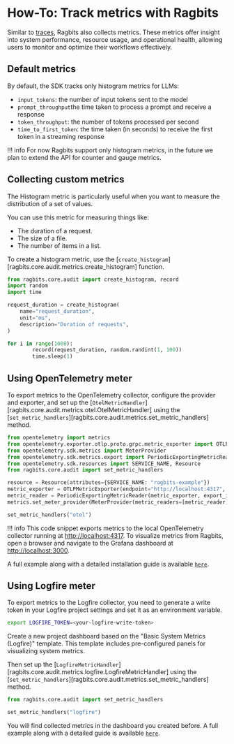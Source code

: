# How-To: Track metrics with Ragbits

Similar to [traces](./use_tracing.md), Ragbits also collects metrics. These metrics offer insight into system performance, resource usage, and operational health, allowing users to monitor and optimize their workflows effectively.

## Default metrics

By default, the SDK tracks only histogram metrics for LLMs:

- `input_tokens`: the number of input tokens sent to the model
- `prompt_throughput`the time taken to process a prompt and receive a response
- `token_throughput`: the number of tokens processed per second
- `time_to_first_token`: the time taken (in seconds) to receive the first token in a streaming response

!!! info
    For now Ragbits support only histogram metrics, in the future we plan to extend the API for counter and gauge metrics.

## Collecting custom metrics

The Histogram metric is particularly useful when you want to measure the distribution of a set of values.

You can use this metric for measuring things like:

- The duration of a request.
- The size of a file.
- The number of items in a list.

To create a histogram metric, use the [`create_histogram`][ragbits.core.audit.metrics.create_histogram] function.

```python
from ragbits.core.audit import create_histogram, record
import random
import time

request_duration = create_histogram(
    name="request_duration",
    unit="ms",
    description="Duration of requests",
)

for i in range(1000):
        record(request_duration, random.randint(1, 100))
        time.sleep(1)
```

## Using OpenTelemetry meter

To export metrics to the OpenTelemetry collector, configure the provider and exporter, and set up the [`OtelMetricHandler`][ragbits.core.audit.metrics.otel.OtelMetricHandler] using the [`set_metric_handlers`][ragbits.core.audit.metrics.set_metric_handlers] method.

```python
from opentelemetry import metrics
from opentelemetry.exporter.otlp.proto.grpc.metric_exporter import OTLPMetricExporter
from opentelemetry.sdk.metrics import MeterProvider
from opentelemetry.sdk.metrics.export import PeriodicExportingMetricReader
from opentelemetry.sdk.resources import SERVICE_NAME, Resource
from ragbits.core.audit import set_metric_handlers

resource = Resource(attributes={SERVICE_NAME: "ragbits-example"})
metric_exporter = OTLPMetricExporter(endpoint="http://localhost:4317", insecure=True)
metric_reader = PeriodicExportingMetricReader(metric_exporter, export_interval_millis=1000)
metrics.set_meter_provider(MeterProvider(metric_readers=[metric_reader], resource=resource))

set_metric_handlers("otel")
```

!!! info
    This code snippet exports metrics to the local OpenTelemetry collector running at <http://localhost:4317>. To visualize metrics from Ragbits, open a browser and navigate to the Grafana dashboard at <http://localhost:3000>.

A full example along with a detailed installation guide is available [`here`](https://github.com/deepsense-ai/ragbits/blob/main/examples/core/audit/otel.py).

## Using Logfire meter

To export metrics to the Logfire collector, you need to generate a write token in your Logfire project settings and set it as an environment variable.

```bash
export LOGFIRE_TOKEN=<your-logfire-write-token>
```

Create a new project dashboard based on the "Basic System Metrics (Logfire)" template. This template includes pre-configured panels for visualizing system metrics.

Then set up the [`LogfireMetricHandler`][ragbits.core.audit.metrics.logfire.LogfireMetricHandler] using the [`set_metric_handlers`][ragbits.core.audit.metrics.set_metric_handlers] method.

```python
from ragbits.core.audit import set_metric_handlers

set_metric_handlers("logfire")
```

You will find collected metrics in the dashboard you created before.
A full example along with a detailed guide is available [`here`](https://github.com/deepsense-ai/ragbits/blob/main/examples/core/audit/logfire_.py).
